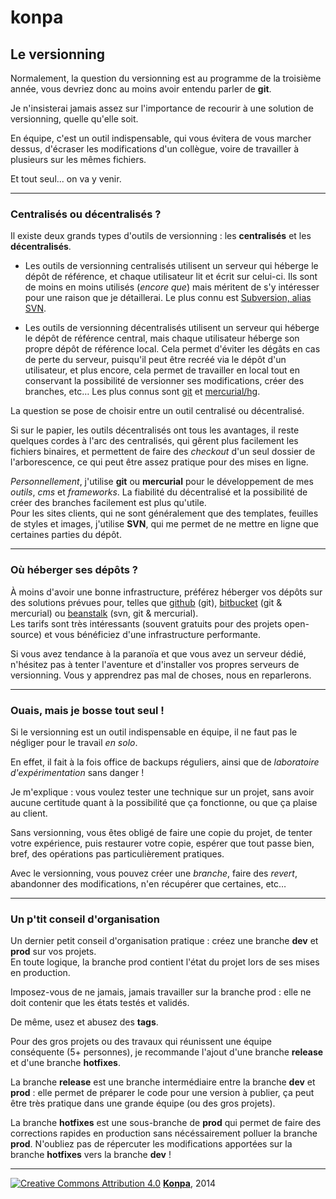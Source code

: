 # konpa

## Le versionning

Normalement, la question du versionning est au programme de la troisième année, vous devriez donc au moins avoir entendu parler de **git**.

Je n'insisterai jamais assez sur l'importance de recourir à une solution de versionning, quelle qu'elle soit.

En équipe, c'est un outil indispensable, qui vous évitera de vous marcher dessus, d'écraser les modifications d'un collègue, voire de travailler à plusieurs sur les mêmes fichiers.

Et tout seul... on va y venir.

* * *

### Centralisés ou décentralisés ?

Il existe deux grands types d'outils de versionning : les **centralisés** et les **décentralisés**.  

* Les outils de versionning centralisés utilisent un serveur qui héberge le dépôt de référence, et chaque utilisateur lit et écrit sur celui-ci. Ils sont de moins en moins utilisés (*encore que*) mais méritent de s'y intéresser pour une raison que je détaillerai. Le plus connu est [Subversion, alias SVN](http://subversion.apache.org).

* Les outils de versionning décentralisés utilisent un serveur qui héberge le dépôt de référence central, mais chaque utilisateur héberge son propre dépôt de référence local. Cela permet d'éviter les dégâts en cas de perte du serveur, puisqu'il peut être recréé via le dépôt d'un utilisateur, et plus encore, cela permet de travailler en local tout en conservant la possibilité de versionner ses modifications, créer des branches, etc… Les plus connus sont [git](http://git-scm.com) et [mercurial/hg](http://mercurial.selenic.com).

La question se pose de choisir entre un outil centralisé ou décentralisé.

Si sur le papier, les outils décentralisés ont tous les avantages, il reste quelques cordes à l'arc des centralisés, qui gêrent plus facilement les fichiers binaires, et permettent de faire des *checkout* d'un seul dossier de l'arborescence, ce qui peut être assez pratique pour des mises en ligne.

*Personnellement*, j'utilise **git** ou **mercurial** pour le développement de mes *outils*, *cms* et *frameworks*. La fiabilité du décentralisé et la possibilité de créer des branches facilement est plus qu'utile.  
Pour les sites clients, qui ne sont généralement que des templates, feuilles de styles et images, j'utilise **SVN**, qui me permet de ne mettre en ligne que certaines parties du dépôt.

* * *

### Où héberger ses dépôts ?

À moins d'avoir une bonne infrastructure, préférez héberger vos dépôts sur des solutions prévues pour, telles que [github](http://github.com) (git), [bitbucket](http://bitbucket.org/) (git & mercurial) ou [beanstalk](http://beanstalkapp.com) (svn, git & mercurial).  
Les tarifs sont très intéressants (souvent gratuits pour des projets open-source) et vous bénéficiez d'une infrastructure performante.

Si vous avez tendance à la paranoïa et que vous avez un serveur dédié, n'hésitez pas à tenter l'aventure et d'installer vos propres serveurs de versionning. Vous y apprendrez pas mal de choses, nous en reparlerons.

* * *

### Ouais, mais je bosse tout seul !

Si le versionning est un outil indispensable en équipe, il ne faut pas le négliger pour le travail *en solo*.

En effet, il fait à la fois office de backups réguliers, ainsi que de *laboratoire d'expérimentation* sans danger !  

Je m'explique : vous voulez tester une technique sur un projet, sans avoir aucune certitude quant à la possibilité que ça fonctionne, ou que ça plaise au client.

Sans versionning, vous êtes obligé de faire une copie du projet, de tenter votre expérience, puis restaurer votre copie, espérer que tout passe bien, bref, des opérations pas particulièrement pratiques.

Avec le versionning, vous pouvez créer une *branche*, faire des *revert*, abandonner des modifications, n'en récupérer que certaines, etc…

* * *

### Un p'tit conseil d'organisation

Un dernier petit conseil d'organisation pratique : créez une branche **dev** et **prod** sur vos projets.  
En toute logique, la branche prod contient l'état du projet lors de ses mises en production.

Imposez-vous de ne jamais, jamais travailler sur la branche prod : elle ne doit contenir que les états testés et validés.

De même, usez et abusez des **tags**.

Pour des gros projets ou des travaux qui réunissent une équipe conséquente (5+ personnes), je recommande l'ajout d'une branche **release** et d'une branche **hotfixes**.  

La branche **release** est une branche intermédiaire entre la branche **dev** et **prod** : elle permet de préparer le code pour une version à publier, ça peut être très pratique dans une grande équipe (ou des gros projets).

La branche **hotfixes** est une sous-branche de **prod** qui permet de faire des corrections rapides en production sans nécéssairement polluer la branche **prod**. N'oubliez pas de répercuter les modifications apportées sur la branche **hotfixes** vers la branche **dev** !

* * *

[![Creative Commons Attribution 4.0](http://mirrors.creativecommons.org/presskit/buttons/80x15/svg/by.svg)](http://creativecommons.org/licenses/by/4.0/) [**Konpa**](https://github.com/leny/konpa), 2014

